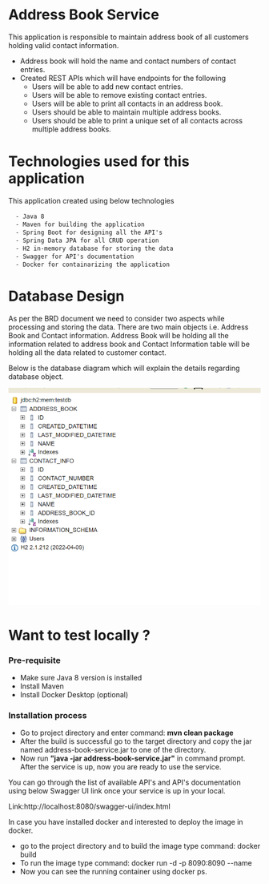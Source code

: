 # Address Book Service

This application is responsible to maintain address book of all customers holding valid contact information.

- Address book will hold the name and contact numbers of contact entries.
- Created REST APIs which will have endpoints for the following 
  - Users will be able to add new contact entries.
  - Users will be able to remove existing contact entries.
  - Users will be able to print all contacts in an address book.
  - Users should be able to maintain multiple address books.
  - Users should be able to print a unique set of all contacts across multiple address books.

# Technologies used for this application

This application created using below technologies 

      - Java 8
      - Maven for building the application
      - Spring Boot for designing all the API's
      - Spring Data JPA for all CRUD operation
      - H2 in-memory database for storing the data
      - Swagger for API's documentation
      - Docker for containarizing the application

# Database Design

As per the BRD document we need to consider two aspects while processing and storing the data. 
There are two main objects i.e. Address Book and Contact information. 
Address Book will be holding all the information related to address book 
and Contact Information table will be holding all the data related to customer contact. 

Below is the database diagram which will explain the details regarding database object.

![img.png](img.png)

# Want to test locally ?

### Pre-requisite
- Make sure Java 8 version is installed
- Install Maven
- Install Docker Desktop (optional)

### Installation process

- Go to project directory and enter command: <b>mvn clean package</b>
- After the build is successful go to the target directory and copy the jar named address-book-service.jar to one of the directory.
- Now run <b>"java -jar address-book-service.jar"</b> in command prompt. After the service is up, now you are ready to use the service.

You can go through the list of available API's and API's documentation 
using below Swagger UI link once your service is up in your local.

Link:http://localhost:8080/swagger-ui/index.html

In case you have installed docker and interested to deploy the image in docker.

- go to the project directory and to build the image type command: docker build
- To run the image type command: docker run -d -p 8090:8090 --name <image-name>
- Now you can see the running container using docker ps.

